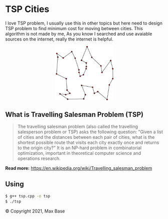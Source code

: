 # TSP Cities

I love TSP problem, I usually use this in other topics but here need to design TSP problem to find minimum cost for moving between cities. This algorithm is not made by me, As you know I searched and use avaiable sources on the internet, really the internet is helpful.

<p>
  <div align="center">
    <img src="logo.png" width="37%" alt="TSP Cities">
  </div>
</p>

## What is Travelling Salesman Problem (TSP)

> The travelling salesman problem (also called the travelling salesperson problem or TSP) asks the following question: "Given a list of cities and the distances between each pair of cities, what is the shortest possible route that visits each city exactly once and returns to the origin city?" It is an NP-hard problem in combinatorial optimization, important in theoretical computer science and operations research.

**Read more:** https://en.wikipedia.org/wiki/Travelling_salesman_problem

## Using

```bash
$ g++ tsp.cpp -o tsp
$ ./tsp
```

© Copyright 2021, Max Base
